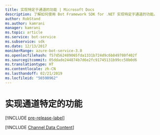 ```yaml
---
title: 实现特定于通道的功能 | Microsoft Docs
description: 了解如何使用 Bot Framework SDK for .NET 实现特定于通道的功能。
author: RobStand
ms.author: kamrani
manager: kamrani
ms.topic: article
ms.service: bot-service
ms.subservice: sdk
ms.date: 12/13/2017
monikerRange: azure-bot-service-3.0
ms.openlocfilehash: f57d562489065fda1331b724d9c6b849780f402f
ms.sourcegitcommit: 05ddade244874b7d6e2fc91745131b99cc58b0d6
ms.translationtype: HT
ms.contentlocale: zh-CN
ms.lasthandoff: 02/21/2019
ms.locfileid: "56590962"
---
```

# <a name="implement-channel-specific-functionality"></a>实现通道特定的功能

[!INCLUDE [pre-release-label](../includes/pre-release-label-v3.md)]

[!INCLUDE [Channel Data Content](../includes/snippet-channeldata.md)]
